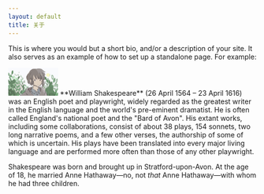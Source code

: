 ```yaml
---
layout: default
title: 关于
---
```


This is where you would but a short bio, and/or a description of your site. It also serves as an example of how to set up a standalone page. For example:

<img src="/images/myGithub.jpg" style="width:20%;height:20%" class="right" />
**William Shakespeare** (26 April 1564 – 23 April 1616) was an English poet and playwright, widely regarded as the greatest writer in the English language and the world's pre-eminent dramatist. He is often called England's national poet and the "Bard of Avon". His extant works, including some collaborations, consist of about 38 plays, 154 sonnets, two long narrative poems, and a few other verses, the authorship of some of which is uncertain. His plays have been translated into every major living language and are performed more often than those of any other playwright.

Shakespeare was born and brought up in Stratford-upon-Avon. At the age of 18, he married Anne Hathaway—no, not *that* Anne Hathaway—with whom he had three children.